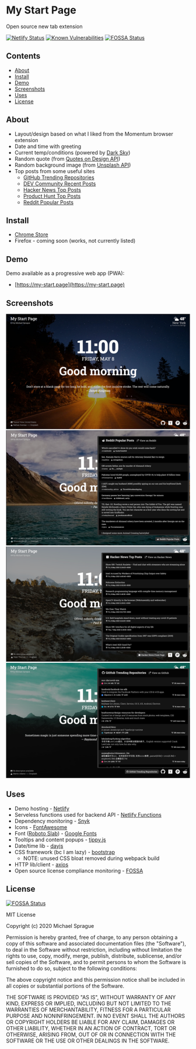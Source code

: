 # My Start Page

Open source new tab extension

[![Netlify Status](https://api.netlify.com/api/v1/badges/f17a321d-5c04-496a-9350-64b5df3335e9/deploy-status)](https://app.netlify.com/sites/my-start-page/deploys)
[![Known Vulnerabilities](https://snyk.io/test/github/mikesprague/my-start-page/badge.svg?targetFile=package.json)](https://snyk.io/test/github/mikesprague/my-start-page?targetFile=package.json)
[![FOSSA Status](https://app.fossa.com/api/projects/git%2Bgithub.com%2Fmikesprague%2Fmy-start-page.svg?type=shield)](https://app.fossa.com/projects/git%2Bgithub.com%2Fmikesprague%2Fmy-start-page?ref=badge_shield)

## Contents

- [About](#about)
- [Install](#install)
- [Demo](#demo)
- [Screenshots](#screenshots)
- [Uses](#uses)
- [License](#license)

## About

- Layout/design based on what I liked from the Momentum browser extension
- Date and time with greeting
- Current temp/conditions (powered by [Dark Sky](https://darksky.net/poweredby/))
- Random quote (from [Quotes on Design API](https://quotesondesign.com/api/))
- Random background image (from [Unsplash API](https://unsplash.com/developers/))
- Top posts from some useful sites
  - [GitHub Trending Repositories](https://www.github.com/trending/)
  - [DEV Community Recent Posts](htpps://dev.to/)
  - [Hacker News Top Posts](https://news.ycombinator.com/)
  - [Product Hunt Top Posts](https://producthunt.com/)
  - [Reddit Popular Posts](https://www.reddit.com/r/popular)

## Install

- [Chrome Store](https://chrome.google.com/webstore/detail/pjmobojmaaemcnoiccepkecplpddaaaa)
- Firefox - coming soon (works, not currently listed)

## Demo

Demo available as a progressive web app (PWA):

- [https://my-start.page](https://my-start.page)

## Screenshots

![My Start Page Screenshot One](./screenshot-1.png "My Start Page Screenshot One")
![My Start Page Screenshot Two](./screenshot-2.png "My Start Page Screenshot Two")
![My Start Page Screenshot Three](./screenshot-3.png "My Start Page Screenshot Three")
![My Start Page Screenshot Four](./screenshot-4.png "My Start Page Screenshot Four")

## Uses

- Demo hosting - [Netlify](https://www.netlify.com)
- Serveless functions used for backend API - [Netlify Functions](https://www.netlify.com/products/functions/)
- Dependency monitoring - [Snyk](https://github.com/snyk/snyk)
- Icons - [FontAwesome](https://fontawesome.com/)
- Font ([Roboto Slab](https://fonts.google.com/specimen/Roboto+Slab?query=roboto+slab)) - [Google Fonts](https://fonts.google.com/)
- Tooltips and content popups - [tippy.js](https://github.com/atomiks/tippyjs)
- Date/time lib - [dayjs](https://github.com/iamkun/dayjs)
- CSS framework (bc I am lazy) - [bootstrap](https://github.com/twbs/bootstrap)
  - NOTE: unused CSS bloat removed during webpack build
- HTTP lib/client - [axios](https://github.com/axios/axios/)
- Open source license compliance monitoring - [FOSSA](https://fossa.com/)

## License

[![FOSSA Status](https://app.fossa.com/api/projects/git%2Bgithub.com%2Fmikesprague%2Fmy-start-page.svg?type=large)](https://app.fossa.com/projects/git%2Bgithub.com%2Fmikesprague%2Fmy-start-page?ref=badge_large)

MIT License

Copyright (c) 2020 Michael Sprague

Permission is hereby granted, free of charge, to any person obtaining a copy
of this software and associated documentation files (the "Software"), to deal
in the Software without restriction, including without limitation the rights
to use, copy, modify, merge, publish, distribute, sublicense, and/or sell
copies of the Software, and to permit persons to whom the Software is
furnished to do so, subject to the following conditions:

The above copyright notice and this permission notice shall be included in all
copies or substantial portions of the Software.

THE SOFTWARE IS PROVIDED "AS IS", WITHOUT WARRANTY OF ANY KIND, EXPRESS OR
IMPLIED, INCLUDING BUT NOT LIMITED TO THE WARRANTIES OF MERCHANTABILITY,
FITNESS FOR A PARTICULAR PURPOSE AND NONINFRINGEMENT. IN NO EVENT SHALL THE
AUTHORS OR COPYRIGHT HOLDERS BE LIABLE FOR ANY CLAIM, DAMAGES OR OTHER
LIABILITY, WHETHER IN AN ACTION OF CONTRACT, TORT OR OTHERWISE, ARISING FROM,
OUT OF OR IN CONNECTION WITH THE SOFTWARE OR THE USE OR OTHER DEALINGS IN THE
SOFTWARE.
